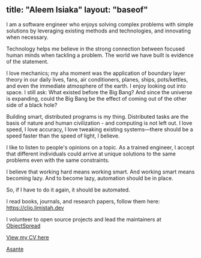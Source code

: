 
title: "Aleem Isiaka"
layout: "baseof"
---



I am a software engineer who enjoys solving complex problems with simple solutions by leveraging existing methods and technologies, and innovating when necessary. 

Technology helps me believe in the strong connection between focused human minds when tackling a problem. The world we have built is evidence of the statement.

I love mechanics; my aha moment was the application of boundary layer theory in our daily lives, fans, air conditioners, planes, ships, pots/kettles, and even the immediate atmosphere of the earth. I enjoy looking out into space. I still ask: What existed before the Big Bang? And since the universe is expanding, could the Big Bang be the effect of coming out of the other side of a black hole?

Building smart, distributed programs is my thing. Distributed tasks are the basis of nature and human civilization - and computing is not left out. I love speed, I love accuracy, I love tweaking existing systems—there should be a speed faster than the speed of light, I believe.

I like to listen to people's opinions on a topic. As a trained engineer, I accept that different individuals could arrive at unique solutions to the same problems even with the same constraints.

I believe that working hard means working smart. And working smart means becoming lazy. And to become lazy, automation should be in place. 

So, if I have to do it again, it should be automated.

I read books, journals, and research papers, follow them here: https://clio.limistah.dev

I volunteer to open source projects and lead the maintainers at [ObjectSpread](https://github.com/objectspread)

[View my CV here](/cv.pdf)

[Asante](https://translate.google.com/?sl=sw&tl=en&text=asante&op=translate)
